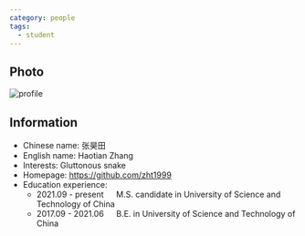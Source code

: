 ```yaml
---
category: people
tags:
  - student
---
```


## Photo

![profile](https://user-images.githubusercontent.com/116997215/198896693-3e6f6f79-e15a-40d5-862c-d2525c5dbccb.jpg)

## Information

- Chinese name: 张昊田
- English name: Haotian Zhang
- Interests: Gluttonous snake
- Homepage: <https://github.com/zht1999>
- Education experience:
    - 2021.09 - present  &emsp;  M.S. candidate in University of Science and Technology of China
    - 2017.09 - 2021.06  &emsp;  B.E. in University of Science and Technology of China
